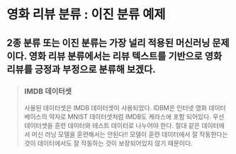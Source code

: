 # 영화 리뷰 분류 : 이진 분류 예제

2종 분류 또는 이진 분류는 가장 널리 적용된 머신러닝 문제이다. 영화 리뷰 분류에서는 리뷰 텍스트를 기반으로 영화 리뷰를 긍정과 부정으로 분류해 보겠다.
------------------------------------------------
> ### IMDB 데이터셋
> 사용된 데이터셋은 IMDB 데이터셋이 사용되었다. IDBM은 인터넷 영화 데이터베이스의 약자로 MNIST 데이터셋처럼 IMDB도 케라스에 포함 되어있다.
> 우선 데이터셋을 훈련 데이터와 테스트 데이터로 나누어야 한다. 절대 같은 데이터에서 머신 러닝 모델을 훈련해서는 안된다!! 모델이 훈련 데이터에서 잘 작동한다는 것이 데이터에서도 잘 작동하는 것이 보장되어있지 않기 때문이다.
